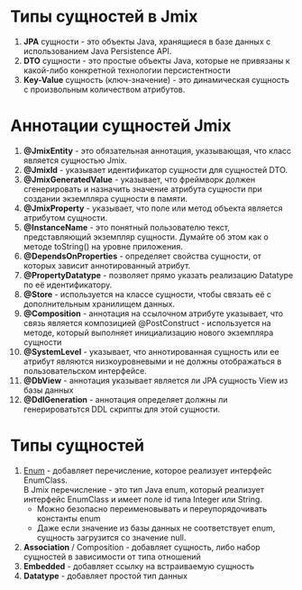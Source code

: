 # Типы сущностей в Jmix
1) **JPA** сущности - это объекты Java, хранящиеся в базе данных с
   использованием Java Persistence API.
2) **DTO** сущности - это простые объекты Java, которые не
   привязаны к какой-либо конкретной технологии
   персистентности
3) **Key-Value** сущность (ключ-значение) - это динамическая
   сущность с произвольным количеством атрибутов.

# Аннотации сущностей Jmix

1) **@JmixEntity** - это обязательная аннотация,
указывающая, что класс является сущностью
Jmix.
2) **@JmixId** - указывает идентификатор сущности
для сущностей DTO.
3) **@JmixGeneratedValue** - указывает, что
фреймворк должен сгенерировать и назначить
значение атрибута сущности при создании
экземпляра сущности в памяти.
4) **@JmixProperty** - указывает, что поле или метод объекта является атрибутом сущности.
5) **@InstanceName** - это понятный пользователю текст, представляющий экземпляр
сущности. Думайте об этом как о методе toString() на уровне приложения.
6) **@DependsOnProperties** - определяет свойства сущности, от которых зависит
аннотированный атрибут.
7) **@PropertyDatatype** - позволяет прямо
указать реализацию Datatype по её
идентификатору.
8) **@Store** - используется на классе
сущности, чтобы связать её с
дополнительным хранилищем данных.
9) **@Composition** - аннотация на ссылочном
атрибуте указывает, что связь является
композицией
@PostConstruct - используется на методе, который выполняет
инициализацию нового экземпляра сущности
10) **@SystemLevel** - указывает, что аннотированная сущность или ее атрибут
являются низкоуровневыми и не должны отображаться в пользовательском
интерфейсе.
11) **@DbView** - аннотация указывает является ли JPA сущность View из базы данных
12) **@DdlGeneration** - аннотация определяет должны ли генерироватьтся DDL скрипты для этой
сущности.

# Типы сущностей

1) [Enum](./data_p.md) - добавляет перечисление, которое реализует интерфейс
EnumClass. <br> В Jmix перечисление - это тип Java enum, который реализует
   интерфейс EnumClass и имеет поле id типа Integer или String.
   - Можно безопасно переименовывать и переупорядочивать
   константы enum
   - Даже если значение из базы данных не соответствует enum,
   сущность загрузится со значение null.
2) **Association** / Composition - добавляет сущность, либо набор
сущностей в зависимости от типа отношений
3) **Embedded** - добавляет ссылку на встраиваемую сущность
4) **Datatype** - добавляет простой тип данных